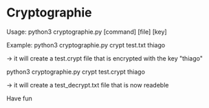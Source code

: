 # Cryptographie

Usage: python3 cryptographie.py [command] [file] [key]

Example: python3 cryptographie.py crypt test.txt thiago


-> it will create a test.crypt file that is encrypted with the key "thiago"


  python3 cryptographie.py crypt test.crypt thiago
  
  
-> it will create a test_decrypt.txt file that is now readeble

Have fun 


